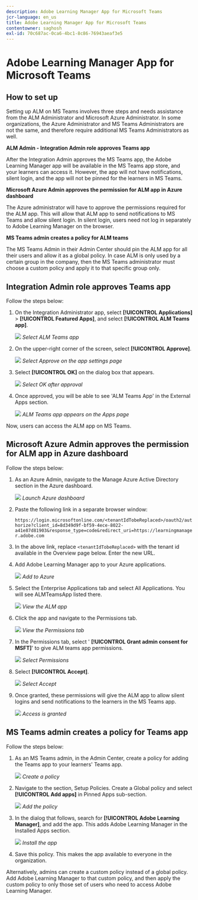 ```yaml
---
description: Adobe Learning Manager App for Microsoft Teams
jcr-language: en_us
title: Adobe Learning Manager App for Microsoft Teams
contentowner: saghosh
exl-id: 70c687ac-0ca6-4bc1-8c86-76943aeaf3e5
---
```

# Adobe Learning Manager App for Microsoft Teams

## How to set up

Setting up ALM on MS Teams involves three steps and needs assistance from the ALM Administrator and Microsoft Azure Administrator. In some organizations, the Azure Administrator and MS Teams Administrators are not the same, and therefore require additional MS Teams Administrators as well.

**ALM Admin - Integration Admin role approves Teams app**

After the Integration Admin approves the MS Teams app, the Adobe Learning Manager app will be available in the MS Teams app store, and your learners can access it. However, the app will not have notifications, silent login, and the app will not be pinned for the learners in MS Teams.

**Microsoft Azure Admin approves the permission for ALM app in Azure dashboard**

The Azure administrator will have to approve the permissions required for the ALM app. This will allow that ALM app to send notifications to MS Teams and allow silent login. In silent login, users need not log in separately to Adobe Learning Manager on the browser.

**MS Teams admin creates a policy for ALM teams**

The MS Teams Admin in their Admin Center should pin the ALM app for all their users and allow it as a global policy. In case ALM is only used by a certain group in the company, then the MS Teams administrator must choose a custom policy and apply it to that specific group only.

## Integration Admin role approves Teams app

Follow the steps below: 

1. On the Integration Administrator app, select **[!UICONTROL Applications]** > **[!UICONTROL Featured Apps]**, and select **[!UICONTROL ALM Teams app]**.

   ![](assets/featuredapps.jpg)
   *Select ALM Teams app*

1. On the upper-right corner of the screen, select **[!UICONTROL Approve]**. 

   ![](assets/integration_admin_approval_form.jpg)
   *Select Approve on the app settings page*

1. Select **[!UICONTROL OK]** on the dialog box that appears. 

   ![](assets/integration_admin_approved_dialog_box.jpg)
   *Select OK after approval*

1. Once approved, you will be able to see 'ALM Teams App' in the External Apps section. 

   ![](assets/integration_admin_external_apps.jpg)
   *ALM Teams app appears on the Apps page*

Now, users can access the ALM app on MS Teams. 

## Microsoft Azure Admin approves the permission for ALM app in Azure dashboard

Follow the steps below: 

1. As an Azure Admin, navigate to the Manage Azure Active Directory section in the Azure dashboard. 

   ![](assets/microsoft_azure.jpg)
   *Launch Azure dashboard*

1. Paste the following link in a separate browser window:  

   `https://login.microsoftonline.com/<tenantIdTobeReplaced>/oauth2/authorize?client_id=8d349d9f-bf59-4ece-8022-a41e87d81903&response_type=code&redirect_uri=https://learningmanager.adobe.com` 

1. In the above link, replace `<tenantIdTobeReplaced>` with the tenant id available in the Overview page below. Enter the new URL.   

1. Add Adobe Learning Manager app to your Azure applications. 

   ![](assets/microsoft_azure_dashboard.jpg)
   *Add to Azure*

1. Select the Enterprise Applications tab and select All Applications. You will see ALMTeamsApp listed there. 

   ![](assets/microsoft_azure_enterprise_applications.jpg)
   *View the ALM app*

1. Click the app and navigate to the Permissions tab. 

   ![](assets/microsoft_azure_ALMTeamsNonProdApp.jpg)
   *View the Permissions tab*

1. In the Permissions tab, select ' **[!UICONTROL Grant admin consent for MSFT]**' to give ALM teams app permissions. 

   ![](assets/microsoft_azure_ALMTeamsNonProdApp_permissions.jpg)
   *Select Permissions*

1. Select **[!UICONTROL Accept]**.

   ![](assets/microsoft_azure_ALMTeamsNonProdApp_permission_request.jpg)
   *Select Accept*

1. Once granted, these permissions will give the ALM app to allow silent logins and send notifications to the learners in the MS Teams app. 

   ![](assets/microsoft_azure_ALMTeamsNonProdApp_permission_request_granted.jpg)
   *Access is granted*

## MS Teams admin creates a policy for Teams app

Follow the steps below:

1. As an MS Teams admin, in the Admin Center, create a policy for adding the Teams app to your learners' Teams app. 

   ![](assets/microsoft_teams_admin_center.png)
   *Create a policy*

1. Navigate to the section, Setup Policies. Create a Global policy and select **[!UICONTROL Add apps]** in Pinned Apps sub-section. 

   ![](assets/microsoft_teams_admin_center_add_installed_apps.png)
   *Add the policy*

1. In the dialog that follows, search for **[!UICONTROL Adobe Learning Manager]**, and add the app. This adds Adobe Learning Manager in the Installed Apps section. 

   ![](assets/microsoft_teams_admin_center_installed_apps.png)
   *Install the app*

1. Save this policy. This makes the app available to everyone in the organization. 

Alternatively, admins can create a custom policy instead of a global policy. Add Adobe Learning Manager to that custom policy, and then apply the custom policy to only those set of users who need to access Adobe Learning Manager.
